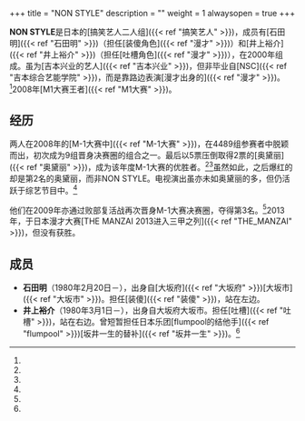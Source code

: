 +++
title = "NON STYLE"
description = ""
weight = 1
alwaysopen = true
+++

**NON STYLE**是日本的[搞笑艺人二人组]({{< ref "搞笑艺人" >}})，成员有[石田明]({{< ref "石田明" >}})（担任[装傻角色]({{< ref "漫才" >}})）和[井上裕介]({{< ref "井上裕介" >}})（担任[吐槽角色]({{< ref "漫才" >}})），在2000年组成。虽为[吉本兴业的艺人]({{< ref "吉本兴业" >}})，但非毕业自[NSC]({{< ref "吉本综合艺能学院" >}})，而是靠路边表演[漫才出身的]({{< ref "漫才" >}})。[^1]2008年[M1大赛王者]({{< ref "M1大赛" >}})。

经历
----

两人在2008年的[M-1大赛中]({{< ref "M-1大赛" >}})，在4489组参赛者中脱颖而出，初次成为9组晋身决赛圈的组合之一。最后以5票压倒取得2票的[奥黛丽]({{< ref "奥黛丽" >}})，成为该年度M-1大赛的优胜者。[^2][^3]虽然如此，之后爆红的却是第2名的奥黛丽，而非NON
STYLE。电视演出虽亦未如奥黛丽的多，但仍活跃于综艺节目中。[^4]

他们在2009年亦通过败部复活战再次晋身M-1大赛决赛圈，夺得第3名。[^5]2013年，于日本漫才大赛[THE
MANZAI 2013进入三甲之列]({{< ref "THE_MANZAI" >}})，但没有获胜。

成员
----

-   **石田明**（1980年2月20日－），出身自[大坂府]({{< ref "大坂府" >}})[大坂市]({{< ref "大坂市" >}})。担任[装傻]({{< ref "装傻" >}})，站在左边。
-   **井上裕介**（1980年3月1日－），出身自大坂府大坂市。担任[吐槽]({{< ref "吐槽" >}})，站在右边。曾短暂担任日本乐团[flumpool的结他手]({{< ref "flumpool" >}})[坂井一生的替补]({{< ref "坂井一生" >}})。[^6]

[^1]: 

[^2]: 

[^3]: 

[^4]: 

[^5]: 

[^6]: 
